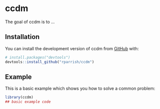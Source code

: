
# ccdm

<!-- badges: start -->
<!-- badges: end -->

The goal of ccdm is to ...

## Installation

You can install the development version of ccdm from [GitHub](https://github.com/) with:

``` r
# install.packages("devtools")
devtools::install_github("rparrish/ccdm")
```

## Example

This is a basic example which shows you how to solve a common problem:

``` r
library(ccdm)
## basic example code
```

